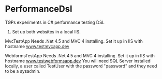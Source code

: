 PerformanceDsl
==============

TGPs experiments in C# performance testing DSL


1. Set up both websites in a local IIS. 


MvcTestApp
Needs .Net 4.5 and MVC 4 installing.
Set it up in IIS with hostname www.testmvcapp.dev

WebformsTestApp
Needs .Net 4.5 and MVC 4 installing.
Set it up in IIS with hostname www.testwebformsapp.dev
You will need SQL Server installed locally, a user called TestUser with the password "password" and they need to be a sysadmin.